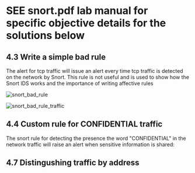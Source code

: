 # SEE snort.pdf lab manual for specific objective details for the solutions below


## 4.3 Write a simple bad rule

The alert for tcp traffic will issue an alert every time tcp traffic is detected on the network by Snort. This rule is not useful and is used to show how the Snort IDS works and the importance of writing affective rules

![snort_bad_rule](https://github.com/user-attachments/assets/b08f4b47-4c37-4cd3-a97e-f724f7f1f5ff)

![snort_bad_rule_traffic](https://github.com/user-attachments/assets/8611a39b-feb6-46eb-bfc7-21b8b5c6220a)


## 4.4 Custom rule for CONFIDENTIAL traffic
The snort rule for detecting the presence the word "CONFIDENTIAL" in the network traffic will raise an alert when sensitive information is shared:

## 4.7 Distingushing traffic by address

